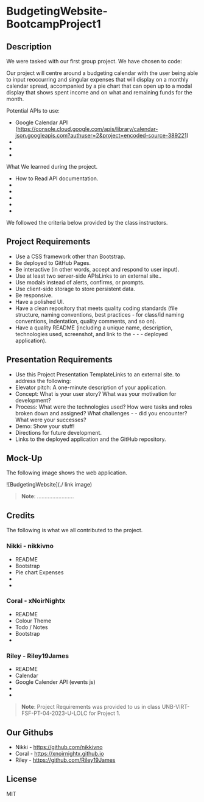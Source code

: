 # BudgetingWebsite-BootcampProject1

## Description

We were tasked with our first group project.
We have chosen to code:

Our project will centre around a budgeting calendar with the user being able to input reoccurring and singular expenses that will display on a monthly calendar spread, accompanied by a pie chart that can open up to a modal display that shows spent income and on what and remaining funds for the month.

Potential APIs to use:
- Google Calendar API (https://console.cloud.google.com/apis/library/calendar-json.googleapis.com?authuser=2&project=encoded-source-389221)
- 
- 
- 


What We learned during the project.
- How to Read API documentation.
- 
- 
- 
- 
- 

We followed the criteria below provided by the class instructors.

## Project Requirements

- Use a CSS framework other than Bootstrap.
- Be deployed to GitHub Pages.
- Be interactive (in other words, accept and respond to user input).
- Use at least two server-side APIsLinks to an external site..
- Use modals instead of alerts, confirms, or prompts.
- Use client-side storage to store persistent data.
- Be responsive.
- Have a polished UI.
- Have a clean repository that meets quality coding standards (file structure, naming conventions, best practices - for class/id naming conventions, indentation, quality comments, and so on).
- Have a quality README (including a unique name, description, technologies used, screenshot, and link to the - - - deployed application).


## Presentation Requirements

- Use this Project Presentation TemplateLinks to an external site. to address the following:
- Elevator pitch: A one-minute description of your application.
- Concept: What is your user story? What was your motivation for development?
- Process: What were the technologies used? How were tasks and roles broken down and assigned? What challenges - - did you encounter? What were your successes?
- Demo: Show your stuff!
- Directions for future development.
- Links to the deployed application and the GitHub repository.


## Mock-Up

The following image shows the web application.

![BudgetingWebsite](./ link image)

> **Note**: ........................



## Credits
The following is what we all contributed to the project.

### Nikki - nikkivno
- README
- Bootstrap
- Pie chart Expenses
- 
- 

### Coral -  xNoirNightx
- README
- Colour Theme
- Todo / Notes
- Bootstrap
- 

### Riley - Riley19James
- README
- Calendar
- Google Calender API (events js)
- 
- 

> **Note**: Project Requirements was provided to us in class UNB-VIRT-FSF-PT-04-2023-U-LOLC for Project 1.


## Our Githubs

- Nikki - https://github.com/nikkivno
- Coral - https://xnoirnightx.github.io
- Riley - https://github.com/Riley19James

## License

MIT